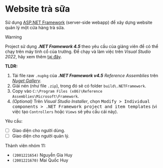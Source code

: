 # Website trà sữa

Sử dụng [ASP.NET Framework](https://en.wikipedia.org/wiki/ASP.NET) (server-side webapp) để xây dựng website quản lý một cửa hàng trà sữa.

> [!WARNING]
> Project sử dụng ***.NET Framework 4.5*** theo yêu cầu của giảng viên để có thể chạy trên máy tính cổ của trường.
> Để chạy và làm việc trên *Visual Studio 2022*, hãy xem thêm [tại đây](https://thomaslevesque.com/2021/11/12/building-a-project-that-target-net-45-in-visual-studio-2022/).
>
> **TLDR:**
> 1. Tải file raw `.nupkg` của ***.NET Framework v4.5** Reference Assemblies* trên [*Nuget Gallery*](https://www.nuget.org/packages/microsoft.netframework.referenceassemblies.net45).
> 2. Giải nén (như file `.zip`), trong đó sẽ có folder `build\.NETFramework`.
> 3. Copy vào `C:\Program Files (x86)\Reference Assemblies\Microsoft\Framework`.
> 4. *(Optional)* Trên *Visual Studio Installer*, chọn <kbd><kbd>Modify</kbd> > <kbd>Individual components</kbd> > <kbd>.NET Framework project and item templates</kbd></kbd> (vì việc tạo `Controllers` hoặc `Views` sẽ yêu cầu cái này).

Yêu cầu:
+ [ ] Giao diện cho người dùng.
+ [ ] Giao diện cho người quản lý.

Thành viên nhóm 11:
+ `(2001221654)` Nguyễn Gia Huy
+ `(2001221670)` Mai Quốc Huy
